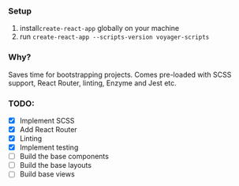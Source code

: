 ### Setup 

1. install`create-react-app` globally on your machine 
2. run `create-react-app --scripts-version voyager-scripts`

### Why?

Saves time for bootstrapping projects. Comes pre-loaded with SCSS support, React Router, linting, Enzyme and Jest etc.

### TODO:

- [x] Implement SCSS
- [x] Add React Router
- [x] Linting
- [x] Implement testing
- [ ] Build the base components
- [ ] Build the base layouts
- [ ] Build base views
